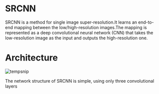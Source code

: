 # SRCNN

SRCNN is a method for single image super-resolution.It learns an end-to-end mapping between the low/high-resolution images.The mapping is represented as a deep convolutional neural network (CNN) that takes the low-resolution image as the input and outputs the high-resolution one.

# Architecture
![tempsnip](https://github.com/TONY19950506/SRCNN/assets/110157487/ea51051e-3819-455f-b9b6-929fcf43db07)

The network structure of SRCNN is simple, using only three convolutional layers
